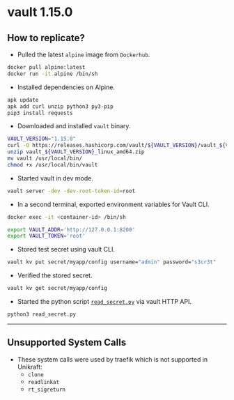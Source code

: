 # vault 1.15.0
## How to replicate?
- Pulled the latest `alpine` image from `Dockerhub`.
```bash
docker pull alpine:latest
docker run -it alpine /bin/sh
```
- Installed dependencies on Alpine.
```sh
apk update
apk add curl unzip python3 py3-pip
pip3 install requests
```
- Downloaded and installed `vault` binary.
```sh
VAULT_VERSION="1.15.0"
curl -O https://releases.hashicorp.com/vault/${VAULT_VERSION}/vault_${VAULT_VERSION}_linux_amd64.zip
unzip vault_${VAULT_VERSION}_linux_amd64.zip
mv vault /usr/local/bin/
chmod +x /usr/local/bin/vault
```
- Started vault in dev mode.
```sh
vault server -dev -dev-root-token-id=root
```
- In a second terminal, exported environment variables for Vault CLI.
```bash
docker exec -it <container-id> /bin/sh
```
```sh
export VAULT_ADDR='http://127.0.0.1:8200'
export VAULT_TOKEN='root'
```
- Stored test secret using vault CLI.
```sh
vault kv put secret/myapp/config username="admin" password="s3cr3t"
```
- Verified the stored secret.
```sh
vault kv get secret/myapp/config
```
- Started the python script [`read_secret.py`](app/read_secret.py) via vault HTTP API.
```sh
python3 read_secret.py
```
---
## Unsupported System Calls
- These system calls were used by traefik which is not supported in Unikraft:
    - `clone`
    - `readlinkat`
    - `rt_sigreturn`
